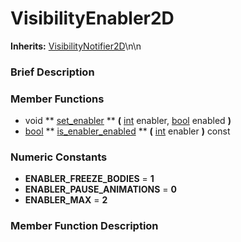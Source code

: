 #  VisibilityEnabler2D  
**Inherits:** [VisibilityNotifier2D](class_visibilitynotifier2d)\\n\\n
###  Brief Description  


###  Member Functions 
  * void  ** [set_enabler](#set_enabler) **  **(** [int](class_int) enabler, [bool](class_bool) enabled  **)**
  * [bool](class_bool)  ** [is_enabler_enabled](#is_enabler_enabled) **  **(** [int](class_int) enabler  **)** const

###  Numeric Constants  
  * **ENABLER_FREEZE_BODIES** = **1**
  * **ENABLER_PAUSE_ANIMATIONS** = **0**
  * **ENABLER_MAX** = **2**

###  Member Function Description  
